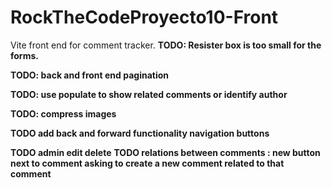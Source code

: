 # RockTheCodeProyecto10-Front

Vite front end for comment tracker.
**TODO: Resister box is too small for the forms.**

**TODO: back and front end pagination**

**TODO: use populate to show related comments or identify author**

**TODO: compress images**

**TODO add back and forward functionality navigation buttons**

**TODO admin edit delete**
**TODO relations between comments : new button next to comment asking to create a new comment related to that comment**
